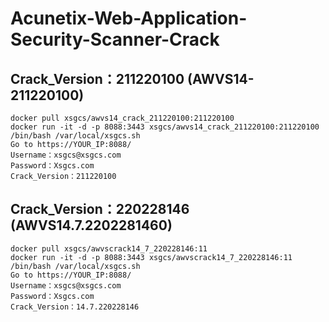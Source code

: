 # Acunetix-Web-Application-Security-Scanner-Crack

## Crack_Version：211220100 (AWVS14-211220100)

```
docker pull xsgcs/awvs14_crack_211220100:211220100
docker run -it -d -p 8088:3443 xsgcs/awvs14_crack_211220100:211220100 /bin/bash /var/local/xsgcs.sh
Go to https://YOUR_IP:8088/
Username：xsgcs@xsgcs.com 
Password：Xsgcs.com
Crack_Version：211220100
```

## Crack_Version：220228146 (AWVS14.7.2202281460)

```
docker pull xsgcs/awvscrack14_7_220228146:11
docker run -it -d -p 8088:3443 xsgcs/awvscrack14_7_220228146:11 /bin/bash /var/local/xsgcs.sh
Go to https://YOUR_IP:8088/
Username：xsgcs@xsgcs.com 
Password：Xsgcs.com
Crack_Version：14.7.220228146
```
